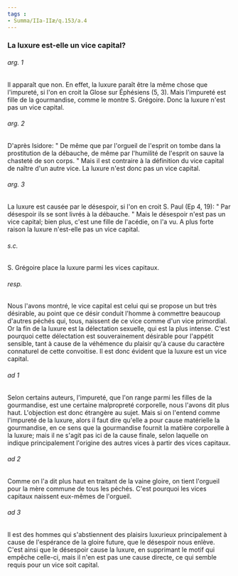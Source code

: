 ```yaml
---
tags : 
- Summa/IIa-IIæ/q.153/a.4
---
```


### La luxure est-elle un vice capital?

###### arg. 1
Il apparaît que non. En effet, la luxure paraît être la même chose que l'impureté, si l'on en croit la Glose sur Éphésiens (5, 3). Mais l'impureté est fille de la gourmandise, comme le montre S. Grégoire. Donc la luxure n'est pas un vice capital. 

###### arg. 2
D'après Isidore: " De même que par l'orgueil de l'esprit on tombe dans la prostitution de la débauche, de même par l'humilité de l'esprit on sauve la chasteté de son corps. " Mais il est contraire à la définition du vice capital de naître d'un autre vice. La luxure n'est donc pas un vice capital. 

###### arg. 3
La luxure est causée par le désespoir, si l'on en croit S. Paul (Ep 4, 19): " Par désespoir ils se sont livrés à la débauche. " Mais le désespoir n'est pas un vice capital; bien plus, c'est une fille de l'acédie, on l'a vu. A plus forte raison la luxure n'est-elle pas un vice capital. 

###### s.c.
S. Grégoire place la luxure parmi les vices capitaux. 

###### resp.
Nous l'avons montré, le vice capital est celui qui se propose un but très désirable, au point que ce désir conduit l'homme à commettre beaucoup d'autres péchés qui, tous, naissent de ce vice comme d'un vice primordial. Or la fin de la luxure est la délectation sexuelle, qui est la plus intense. C'est pourquoi cette délectation est souverainement désirable pour l'appétit sensible, tant à cause de la véhémence du plaisir qu'à cause du caractère connaturel de cette convoitise. Il est donc évident que la luxure est un vice capital. 

###### ad 1
Selon certains auteurs, l'impureté, que l'on range parmi les filles de la gourmandise, est une certaine malpropreté corporelle, nous l'avons dit plus haut. L'objection est donc étrangère au sujet. Mais si on l'entend comme l'impureté de la luxure, alors il faut dire qu'elle a pour cause matérielle la gourmandise, en ce sens que la gourmandise fournit la matière corporelle à la luxure; mais il ne s'agit pas ici de la cause finale, selon laquelle on indique principalement l'origine des autres vices à partir des vices capitaux. 

###### ad 2
Comme on l'a dit plus haut en traitant de la vaine gloire, on tient l'orgueil pour la mère commune de tous les péchés. C'est pourquoi les vices capitaux naissent eux-mêmes de l'orgueil. 

###### ad 3
Il est des hommes qui s'abstiennent des plaisirs luxurieux principalement à cause de l'espérance de la gloire future, que le désespoir nous enlève. C'est ainsi que le désespoir cause la luxure, en supprimant le motif qui empêche celle-ci, mais il n'en est pas une cause directe, ce qui semble requis pour un vice soit capital. 

